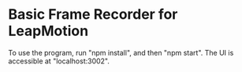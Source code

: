 # Basic Frame Recorder for LeapMotion

To use the program, run "npm install", and then "npm start". The UI is accessible at "localhost:3002".
